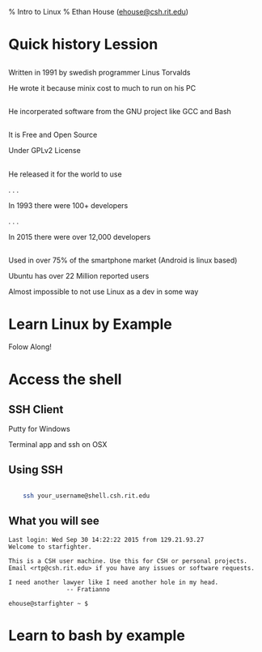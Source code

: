 % Intro to Linux
% Ethan House (ehouse@csh.rit.edu)

# Quick history Lession

## 
Written in 1991 by swedish programmer Linus Torvalds

He wrote it because minix cost to much to run on his PC

## 
He incorperated software from the GNU project like GCC and Bash

## 
It is Free and Open Source

Under GPLv2 License

## 
He released it for the world to use

. . . 

In 1993 there were 100+ developers

. . . 

In 2015 there were over 12,000 developers

## 
Used in over 75% of the smartphone market (Android is linux based) 

Ubuntu has over 22 Million reported users

Almost impossible to not use Linux as a dev in some way

# Learn Linux by Example
Folow Along!

# Access the shell

## SSH Client

Putty for Windows

Terminal app and ssh on OSX

## Using SSH

``` bash

    ssh your_username@shell.csh.rit.edu

```

## What you will see

    Last login: Wed Sep 30 14:22:22 2015 from 129.21.93.27
    Welcome to starfighter.

    This is a CSH user machine. Use this for CSH or personal projects.
    Email <rtp@csh.rit.edu> if you have any issues or software requests. 

    I need another lawyer like I need another hole in my head.
                    -- Fratianno

    ehouse@starfighter ~ $ 

# Learn to bash by example
